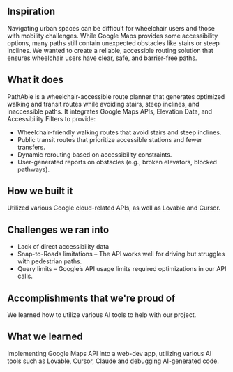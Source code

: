 ## Inspiration
Navigating urban spaces can be difficult for wheelchair users and those with mobility challenges. While Google Maps provides some accessibility options, many paths still contain unexpected obstacles like stairs or steep inclines. We wanted to create a reliable, accessible routing solution that ensures wheelchair users have clear, safe, and barrier-free paths.

## What it does
PathAble is a wheelchair-accessible route planner that generates optimized walking and transit routes while avoiding stairs, steep inclines, and inaccessible paths. It integrates Google Maps APIs, Elevation Data, and Accessibility Filters to provide:

- Wheelchair-friendly walking routes that avoid stairs and steep inclines.
- Public transit routes that prioritize accessible stations and fewer transfers.
- Dynamic rerouting based on accessibility constraints.
- User-generated reports on obstacles (e.g., broken elevators, blocked pathways).

## How we built it
Utilized various Google cloud-related APIs, as well as Lovable and Cursor. 

## Challenges we ran into
- Lack of direct accessibility data
- Snap-to-Roads limitations – The API works well for driving but struggles with pedestrian paths.
- Query limits – Google’s API usage limits required optimizations in our API calls.

## Accomplishments that we're proud of
We learned how to utilize various AI tools to help with our project.

## What we learned
Implementing Google Maps API into a web-dev app, utilizing various AI tools such as Lovable, Cursor, Claude and debugging AI-generated code.
